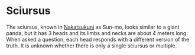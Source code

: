 # Sciursus

<meta property="og:description" content="The sciursus, known in Nakatsukuni as Sun-mo, looks similar to a giant panda.">

The sciursus, known in [Nakatsukuni](../../../../../cosmology/conduits/warble/solar-system/warble-d/radiance/nakatsukuni.md) as Sun-mo, looks similar to a giant panda, but it has 3 heads and its limbs and necks are about 4 meters long. When asked a question, each head responds with a different version of the truth. It is unknown whether there is only a single sciursus or multiple.